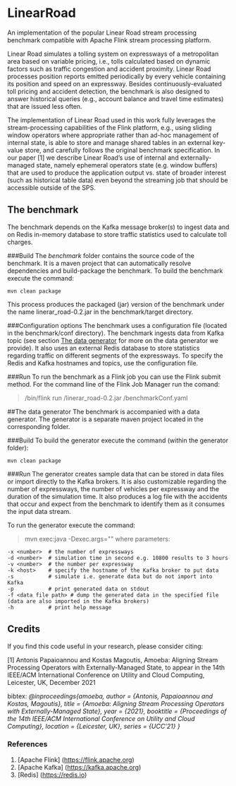 # LinearRoad
An implementation of the popular Linear Road stream processing benchmark compatible with Apache Flink stream processing platform.

Linear Road simulates a tolling system on expressways of a metropolitan area based on variable pricing, i.e., tolls calculated based on dynamic factors such as traffic congestion and accident proximity. Linear Road processes position reports emitted periodically by every vehicle containing its position and speed on an expressway. Besides continuously-evaluated toll pricing and accident detection, the benchmark is also designed to answer historical queries (e.g., account balance and travel time estimates) that are issued less often.

The implementation of Linear Road used in this work fully leverages the stream-processing capabilities of the Flink platform, e.g., using sliding window operators where appropriate rather than ad-hoc management of internal state, is able to store and manage shared tables in an external key-value store, and carefully follows the original benchmark specification. In our paper [1] we describe Linear Road’s use of internal and externally-managed state, namely ephemeral operators state (e.g. window buffers) that are used to produce the application output vs. state of broader interest (such as historical table data) even beyond the streaming job that should be accessible outside of the SPS.


## The benchmark
The benchmark depends on the Kafka message broker(s) to ingest data and on Redis in-memory database to store traffic statistics used to calculate toll charges.

###Build
The *benchmark* folder contains the source code of the benchmark. It is a maven project that can automatically resolve dependencies and build-package the benchmark.
  To build the benchmark execute the command:
  ```
  mvn clean package
  ```
This process produces the packaged (jar) version of the benchmark under the name linerar_road-0.2.jar in the benchmark/target directory.

###Configuration options
The benchmark uses a configuration file (located in the benchmark/conf directory).
The benchmark ingests data from Kafka topic (see section [The data generator](#the-data-generator) for more on the data generator we provide).
It also uses an external Redis database to store statistics regarding traffic on different segments of the expressways.
To specify the Redis and Kafka  hostnames and topics, use the configuration file.

###Run
To run the benchmark as a Flink job you can use the Flink submit method.
For the command line of the Flink Job Manager run the comand:
><path to flink bin>/bin/flink run <path-to-benchmark-target-dir>/linerar_road-0.2.jar <path-to-benchmark-conf-dir>/benchmarkConf.yaml

##The data generator
The benchmark is accompanied with a data generator.
The generator is a separate maven project located in the corresponding folder.

###Build
To build the generator execute the command (within the generator folder):
```
mvn clean package
```

###Run
The generator creates sample data that can be stored in data files or import directly to the Kafka brokers.
It is also customizable regarding the number of expressways, the number of vehicles per expressway and the duration of the simulation time.
It also produces a log file with the accidents that occur and expect from the benchmark to identify them as it consumes the input data stream.

To run the generator execute the command:
>mvn exec:java -Dexec.args="<parameters>"
where parameters:
```
-x <number>  # the number of expressways
-d <number>  # simulation time in second e.g. 10800 results to 3 hours
-v <number>  # the number per expressway
-k <host>    # specify the hostname of the Kafka broker to put data
-s           # simulate i.e. generate data but do not import into Kafka
-p           # print generated data on stdout
-f <data file path> # dump the generated data in the specified file (data are also imported in the Kafka brokers)
-h           # print help message
```

## Credits

If you find this code useful in your research, please consider citing:

[1] Antonis Papaioannou and Kostas Magoutis, Amoeba: Aligning Stream Processing Operators with Externally-Managed State, to appear in the 14th IEEE/ACM International Conference on Utility and Cloud Computing, Leicester, UK, December 2021

bibtex:
  *@inproceedings{amoeba, 
  author = {Antonis, Papaioannou and Kostas, Magoutis}, 
  title = {Amoeba: Aligning Stream Processing Operators with Externally-Managed State}, 
  year = {2021}, 
  booktitle = {Proceedings of the 14th IEEE/ACM International Conference on Utility and Cloud Computing}, 
  location = {Leicester, UK}, 
  series = {UCC'21} 
  }*

### References
1. [Apache Flink] (https://flink.apache.org)
2. [Apache Kafka] (https://kafka.apache.org)
3. [Redis] (https://redis.io)
